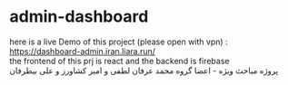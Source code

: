 # admin-dashboard

here is a live Demo of this project (please open with vpn)	: <br/>
https://dashboard-admin.iran.liara.run/ <br/>
the frontend of this prj is react and the backend is firebase <br/>
 پروژه مباحث ویژه - اعضا گروه محمد عرفان لطفی و امیر کشاورز و علی بیطرفان 

